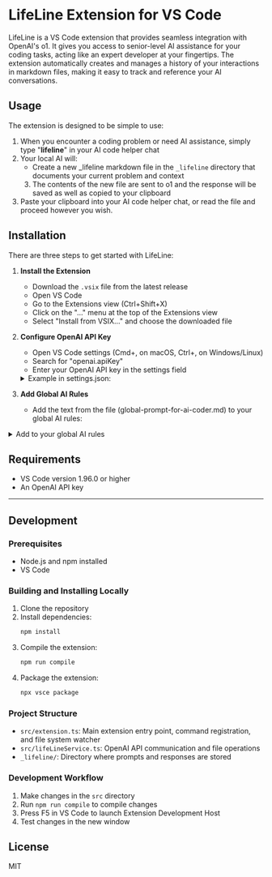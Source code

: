 # LifeLine Extension for VS Code

LifeLine is a VS Code extension that provides seamless integration with OpenAI's o1. It gives you access to senior-level AI assistance for your coding tasks, acting like an expert developer at your fingertips. The extension automatically creates and manages a history of your interactions in markdown files, making it easy to track and reference your AI conversations.

## Usage

The extension is designed to be simple to use:

1. When you encounter a coding problem or need AI assistance, simply type "**lifeline**" in your AI code helper chat
2. Your local AI will:
   - Create a new _lifeline markdown file in the `_lifeline` directory that documents your current problem and context
   3. The contents of the new file are sent to o1 and the response will be saved as well as copied to your clipboard
3. Paste your clipboard into your AI code helper chat, or read the file and proceed however you wish.

## Installation

There are three steps to get started with LifeLine:

1. **Install the Extension**
   - Download the `.vsix` file from the latest release
   - Open VS Code
   - Go to the Extensions view (Ctrl+Shift+X)
   - Click on the "..." menu at the top of the Extensions view
   - Select "Install from VSIX..." and choose the downloaded file

2. **Configure OpenAI API Key**
   - Open VS Code settings (Cmd+, on macOS, Ctrl+, on Windows/Linux)
   - Search for "openai.apiKey"
   - Enter your OpenAI API key in the settings field

   <details>
   <summary>Example in settings.json:</summary>

   ```json
   {
     "openai.apiKey": "sk-your_api_key_here"
   }
   ```
   > ⚠️ Note: Replace 'your_api_key_here' with your actual OpenAI API key. Keep this key secure and never share it publicly.
   </details>

3. **Add Global AI Rules**
   - Add the text from the file (global-prompt-for-ai-coder.md) to your global AI rules:

   
<details>
<summary>Add to your global AI rules</summary>
## lifeline 
When a user types **"lifeline"**, the following actions should occur:</summary>

1. **Access the lifeline markdown file:**  
   - Look for a folder in the project called `_lifeline`  
   - If that folder does not exist, create it
   - Inside that folder create  a file called `_lifeline-[date].md` where [date] is the current date and time in the format YYYY-MM-DD-HH-MM-SS

2. **Gather context to write inside the lifeline file:**
   - Gather an outline of the current project and the specific task or problem at hand.
   - Summarize technical notes, design decisions, and other relevant project details.
   - Add a reference section with the path to specific files or code segments.
   - copy and paste the before and after of any code changes you've made in code blocks with comments.
</details>

## Requirements

- VS Code version 1.96.0 or higher
- An OpenAI API key

---   

## Development

### Prerequisites
- Node.js and npm installed
- VS Code

### Building and Installing Locally

1. Clone the repository
2. Install dependencies:
   ```bash
   npm install
   ```
3. Compile the extension:
   ```bash
   npm run compile
   ```
4. Package the extension:
   ```bash
   npx vsce package
   ```

### Project Structure
- `src/extension.ts`: Main extension entry point, command registration, and file system watcher
- `src/lifeLineService.ts`: OpenAI API communication and file operations
- `_lifeline/`: Directory where prompts and responses are stored

### Development Workflow
1. Make changes in the `src` directory
2. Run `npm run compile` to compile changes
3. Press F5 in VS Code to launch Extension Development Host
4. Test changes in the new window

## License

MIT